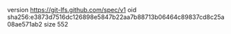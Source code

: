 version https://git-lfs.github.com/spec/v1
oid sha256:e3873d7516dc126898e5847b22aa7b88713b06464c89837cd8c25a08ae571ab2
size 552
